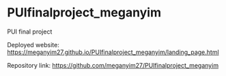 # PUIfinalproject_meganyim
PUI final project


Deployed website: https://meganyim27.github.io/PUIfinalproject_meganyim/landing_page.html

Repository link: https://github.com/meganyim27/PUIfinalproject_meganyim
